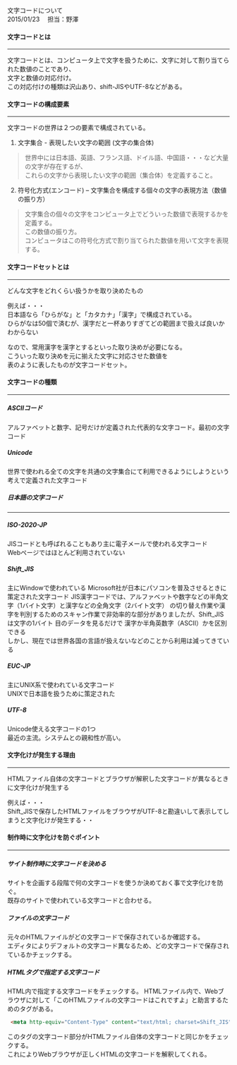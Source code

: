 文字コードについて　　　　　　　　　　　　　　　　　　　　　　　　　　　　　　2015/01/23 　担当：野澤            






#### 文字コードとは
-------------------------
文字コードとは、コンピュータ上で文字を扱うために、文字に対して割り当てられた数値のことであり、  
文字と数値の対応付け。  
この対応付けの種類は沢山あり、shift-JISやUTF-8などがある。

#### 文字コードの構成要素
-------------------------
文字コードの世界は２つの要素で構成されている。  

1. 文字集合 - 表現したい文字の範囲 (文字の集合体)  
 > 世界中には日本語、英語、フランス語、ドイル語、中国語・・・など大量の文字が存在するが、   
 > これらの文字から表現したい文字の範囲（集合体）を定義すること。  
  
2. 符号化方式(エンコード) – 文字集合を構成する個々の文字の表現方法（数値の振り方）  
  
  > 文字集合の個々の文字をコンピュータ上でどういった数値で表現するかを定義する。  
  > この数値の振り方。  
  > コンピュータはこの符号化方式で割り当てられた数値を用いて文字を表現する。

#### 文字コードセットとは
-------------------------
どんな文字をどれくらい扱うかを取り決めたもの  
  
例えば・・・  
日本語なら「ひらがな」と「カタカナ」「漢字」で構成されている。  
ひらがなは50個で済むが、漢字だと一杯ありすぎてどの範囲まで扱えば良いかわからない  
  
なので、常用漢字を漢字とするといった取り決めが必要になる。  
こういった取り決めを元に揃えた文字に対応させた数値を  
表のように表したものが文字コードセット。

#### 文字コードの種類
-------------------------
##### ASCIIコード
 アルファベットと数字、記号だけが定義された代表的な文字コード。最初の文字コード 
 
##### Unicode
 世界で使われる全ての文字を共通の文字集合にて利用できるようにしようという考えで定義された文字コード
 
##### 日本語の文字コード
---------------------------

##### ISO-2020-JP 
 JISコードとも呼ばれることもあり主に電子メールで使われる文字コード  
 Webページではほとんど利用されていない
 
##### Shift_JIS  
 主にWindowで使われている
 Microsoft社が日本にパソコンを普及させるときに策定された文字コード
 JIS漢字コードでは、アルファベットや数字などの半角文字（1バイト文字）と漢字などの全角文字（2バイト文字）
 の切り替え作業や漢字を判別するためのスキャン作業で非効率的な部分がありましたが、Shift_JISは文字の1バイト
 目のデータを見るだけで  漢字か半角英数字（ASCII）かを区別できる    
 しかし、現在では世界各国の言語が扱えないなどのことから利用は減ってきている

##### EUC-JP 
 主にUNIX系で使われている文字コード  
 UNIXで日本語を扱うために策定された

##### UTF-8 
 Unicode使える文字コードの1つ  
 最近の主流。システムとの親和性が高い。

#### 文字化けが発生する理由
-------------------------
HTMLファイル自体の文字コードとブラウザが解釈した文字コードが異なるときに文字化けが発生する    

例えば・・・  
Shift_JISで保存したHTMLファイルをブラウザがUTF-8と勘違いして表示してしまうと文字化けが発生する・・

#### 制作時に文字化けを防ぐポイント
-------------------------
##### サイト制作時に文字コードを決める
サイトを企画する段階で何の文字コードを使うか決めておく事で文字化けを防ぐ。  
既存のサイトで使われている文字コードと合わせる。

##### ファイルの文字コード
元々のHTMLファイルがどの文字コードで保存されているか確認する。  
エディタによりデフォルトの文字コード異なるため、どの文字コードで保存されているかチェックする。  

##### HTMLタグで指定する文字コード
HTML内で指定する文字コードをチェックする。
HTMLファイル内で、Webブラウザに対して「このHTMLファイルの文字コードはこれですよ」と助言するためのタグがある。 

````html
 <meta http-equiv="Content-Type" content="text/html; charset=Shift_JIS" />
`````
このタグの文字コード部分がHTMLファイル自体の文字コードと同じかをチェックする。  
これによりWebブラウザが正しくHTMLの文字コードを解釈してくれる。

